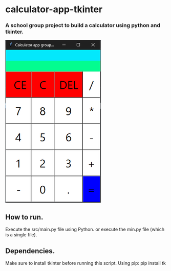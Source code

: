 # calculator-app-tkinter
### A school group project to build a calculator using python and tkinter.

![screenshot](calculatorapp.png)

## How to run.
Execute the src/main.py file using Python.
or execute the min.py file (which is a single file).

## Dependencies.
Make sure to install tkinter before running this script.
Using pip: pip install tk
